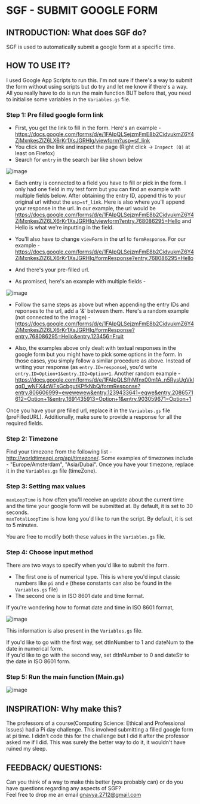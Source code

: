 # SGF - SUBMIT GOOGLE FORM

## INTRODUCTION: What does SGF do?
SGF is used to automatically submit a google form at a specific time.

## HOW TO USE IT?

I used Google App Scripts to run this. I'm not sure if there's a way to submit the form without using scripts but do try and let me know if there's a way. All you really have to do is run the main function BUT before that, you need to initialise some variables in the `Variables.gs` file.

### Step 1: Pre filled google form link
- First, you get the link to fill in the form. Here's an example - https://docs.google.com/forms/d/e/1FAIpQLSejzmFmE8b2CidvukmZ6Y4ZjMxnkesZlZ6LX6rKr1XsJGRHIg/viewform?usp=sf_link
- You click on the link and inspect the page (Right click -> `Inspect (Q)` at least on Firefox)  
- Search for `entry` in the search bar like shown below

![image](https://user-images.githubusercontent.com/76686946/164062352-fdc29dac-41c9-418f-a3e3-e6f05ffdb8bf.png)
- Each entry is connected to a field you have to fill or pick in the form. I only had one field in my test form but you can find an example with multiple fields below. After obtaining the entry ID, append this to your original url without the `usp=sf_link`. Here is also where you'll append your response in the url. In our example, the url would be https://docs.google.com/forms/d/e/1FAIpQLSejzmFmE8b2CidvukmZ6Y4ZjMxnkesZlZ6LX6rKr1XsJGRHIg/viewform?entry.768086295=Hello and Hello is what we're inputting in the field.
- You'll also have to change `viewForm` in the url to `formResponse`. For our example - https://docs.google.com/forms/d/e/1FAIpQLSejzmFmE8b2CidvukmZ6Y4ZjMxnkesZlZ6LX6rKr1XsJGRHIg/formResponse?entry.768086295=Hello
- And there's your pre-filled url. 

- As promised, here's an example with multiple fields - 

![image](https://user-images.githubusercontent.com/76686946/164063637-c393ddb6-caf2-4012-a880-2d73a8078b77.png)
- Follow the same steps as above but when appending the entry IDs and reponses to the url, add a '&' between them. Here's a random example (not connected to the image) - https://docs.google.com/forms/d/e/1FAIpQLSejzmFmE8b2CidvukmZ6Y4ZjMxnkesZlZ6LX6rKr1XsJGRHIg/formResponse?entry.768086295=Hello&entry.123456=Fruit

- Also, the examples above only dealt with textual responses in the google form but you might have to pick some options in the form. In those cases, you simply follow a similar procedure as above. Instead of writing your response (as `entry.ID=response`), you'd write `entry.ID=Option+1&entry.ID2=Option+1`. Another random example - https://docs.google.com/forms/d/e/1FAIpQLSfhMfnx00m1A_n5RysUgVklqqD_wNFX4cWFsGcbgutKPfkNbQ/formResponse?entry.806606999=ewewewew&entry.1239433641=eqwe&entry.2086571612=Option+1&entry.1691435913=Option+1&entry.903059671=Option+1

Once you have your pre filled url, replace it in the `Variables.gs` file (preFilledURL). Additionally, make sure to provide a response for all the required fields.

### Step 2: Timezone
Find your timezone from the following list - http://worldtimeapi.org/api/timezone/. Some examples of timezones include - "Europe/Amsterdam", "Asia/Dubai". Once you have your timezone, replace it in the `Variables.gs` file (timeZone).
 
### Step 3: Setting max values
`maxLoopTime` is how often you'll receive an update about the current time and the time your google form will be submitted at. By default, it is set to 30 seconds.   
`maxTotalLoopTime` is how long you'd like to run the script. By default, it is set to  5 minutes.

You are free to modify both these values in the `Variables.gs` file.

### Step 4: Choose input method
There are two ways to specify when you'd like to submit the form. 

- The first one is of numerical type. This is where you'd input classic numbers like `pi` and `e` (these constants can also be found in the `Variables.gs` file)
- The second one is in ISO 8601 date and time format. 

If you're wondering how to format date and time in ISO 8601 format, 

![image](https://user-images.githubusercontent.com/76686946/164068591-b496ce16-7f94-43a1-aa9d-2ab6b82e75f0.png)

This information is also present in the `Variables.gs` file.

If you'd like to go with the first way, set dtInNumber to 1 and dateNum to the date in numerical form.  
If you'd like to go with the second way, set dtInNumber to 0 and dateStr to the date in ISO 8601 form.

### Step 5: Run the main function (Main.gs)

![image](https://user-images.githubusercontent.com/76686946/164066100-5bd58edd-1104-4251-b46f-24e1754403aa.png)

## INSPIRATION: Why make this?
The professors of a course(Computing Science: Ethical and Professional Issues) had a Pi day challenge. This involved submitting a filled google form at pi time. I didn't code this for the challenge but I did it after the professor asked me if I did. This was surely the better way to do it, it wouldn't have ruined my sleep.

## FEEDBACK/ QUESTIONS:
Can you think of a way to make this better (you probably can) or do you have questions regarding any aspects of SGF?  
Feel free to drop me an email gnavya.2712@gmail.com
